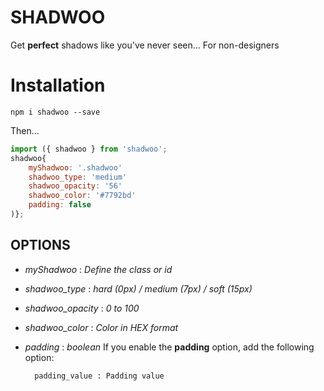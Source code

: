 # SHADWOO

Get **perfect** shadows like you've never seen... For non-designers


# Installation

`npm i shadwoo --save`

Then...

```js
import ({ shadwoo } from 'shadwoo';
shadwoo{
    myShadwoo: '.shadwoo'
    shadwoo_type: 'medium'
    shadwoo_opacity: '56'
    shadwoo_color: '#7792bd'
    padding: false
)};
```
## OPTIONS

* *myShadwoo* : _Define the class or id_
* *shadwoo_type* : _hard (0px) / medium (7px) / soft (15px)_
* *shadwoo_opacity* : _0 to 100_
* *shadwoo_color* : _Color in HEX format_
* *padding* : _boolean_
    If you enable the **padding** option, add the following option:

        padding_value : Padding value
